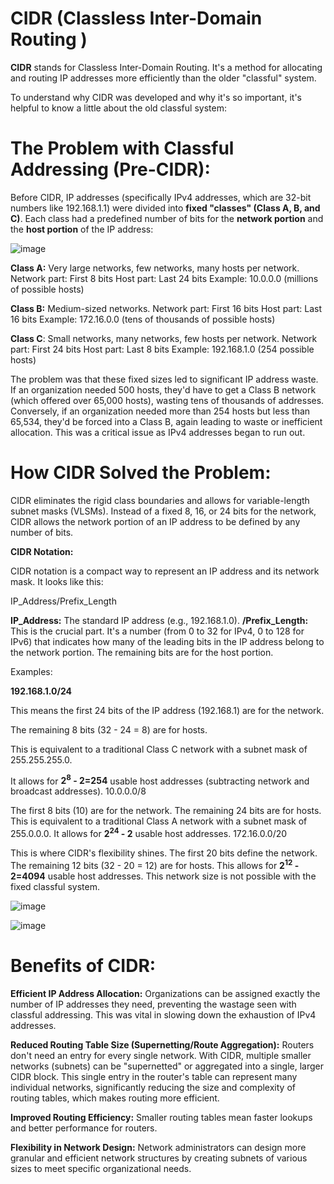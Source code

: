 
# CIDR (Classless Inter-Domain Routing )  

**CIDR** stands for Classless Inter-Domain Routing. It's a method for allocating and routing IP addresses more efficiently than the older "classful" system.  

To understand why CIDR was developed and why it's so important, it's helpful to know a little about the old classful system:  

# The Problem with Classful Addressing (Pre-CIDR):

Before CIDR, IP addresses (specifically IPv4 addresses, which are 32-bit numbers like 192.168.1.1) were divided into **fixed "classes" (Class A, B, and C)**. Each class had a predefined number of bits for the **network portion** and the **host portion** of the IP address:  

![image](https://github.com/user-attachments/assets/cf69b6ef-fcef-4302-b21e-168f4d04cf80)


**Class A:** Very large networks, few networks, many hosts per network.
Network part: First 8 bits
Host part: Last 24 bits
Example: 10.0.0.0 (millions of possible hosts)

**Class B:** Medium-sized networks.
Network part: First 16 bits
Host part: Last 16 bits
Example: 172.16.0.0 (tens of thousands of possible hosts)

**Class C**: Small networks, many networks, few hosts per network.
Network part: First 24 bits
Host part: Last 8 bits
Example: 192.168.1.0 (254 possible hosts)

The problem was that these fixed sizes led to significant IP address waste. If an organization needed 500 hosts, they'd have to get a Class B network (which offered over 65,000 hosts), wasting tens of thousands of addresses. Conversely, if an organization needed more than 254 hosts but less than 65,534, they'd be forced into a Class B, again leading to waste or inefficient allocation. This was a critical issue as IPv4 addresses began to run out.


# How CIDR Solved the Problem:

CIDR eliminates the rigid class boundaries and allows for variable-length subnet masks (VLSMs). Instead of a fixed 8, 16, or 24 bits for the network, CIDR allows the network portion of an IP address to be defined by any number of bits.

**CIDR Notation:**

CIDR notation is a compact way to represent an IP address and its network mask. It looks like this:

IP_Address/Prefix_Length

**IP_Address:** The standard IP address (e.g., 192.168.1.0).
**/Prefix_Length:** This is the crucial part. It's a number (from 0 to 32 for IPv4, 0 to 128 for IPv6) that indicates how many of the leading bits in the IP address belong to the network portion. The remaining bits are for the host portion.

Examples:

**192.168.1.0/24**

This means the first 24 bits of the IP address (192.168.1) are for the network.

The remaining 8 bits (32 - 24 = 8) are for hosts.

This is equivalent to a traditional Class C network with a subnet mask of 255.255.255.0.


It allows for **2<sup>8</sup> - 2=254** usable host addresses (subtracting network and broadcast addresses).
10.0.0.0/8

The first 8 bits (10) are for the network.
The remaining 24 bits are for hosts.
This is equivalent to a traditional Class A network with a subnet mask of 255.0.0.0.
It allows for **2<sup>24</sup> - 2** usable host addresses.
172.16.0.0/20

This is where CIDR's flexibility shines. The first 20 bits define the network.
The remaining 12 bits (32 - 20 = 12) are for hosts.
This allows for **2<sup>12</sup> - 2=4094** usable host addresses. This network size is not possible with the fixed classful system.

![image](https://github.com/user-attachments/assets/97496a5c-842b-49f4-a838-d4489fe74f26)


  ![image](https://github.com/user-attachments/assets/57cc7dc5-583d-4c7d-96e8-1ee627c3989a) 

# Benefits of CIDR:

**Efficient IP Address Allocation:** Organizations can be assigned exactly the number of IP addresses they need, preventing the wastage seen with classful addressing. This was vital in slowing down the exhaustion of IPv4 addresses.  

**Reduced Routing Table Size (Supernetting/Route Aggregation):** Routers don't need an entry for every single network. With CIDR, multiple smaller networks (subnets) can be "supernetted" or aggregated into a single, larger CIDR block. This single entry in the router's table can represent many individual networks, significantly reducing the size and complexity of routing tables, which makes routing more efficient.  

**Improved Routing Efficiency:** Smaller routing tables mean faster lookups and better performance for routers.  

**Flexibility in Network Design:** Network administrators can design more granular and efficient network structures by creating subnets of various sizes to meet specific organizational needs.

